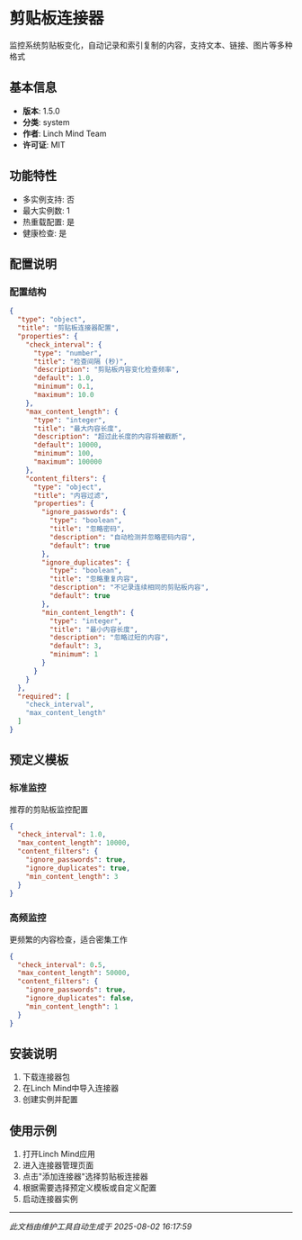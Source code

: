 # 剪贴板连接器

监控系统剪贴板变化，自动记录和索引复制的内容，支持文本、链接、图片等多种格式

## 基本信息

- **版本**: 1.5.0
- **分类**: system
- **作者**: Linch Mind Team
- **许可证**: MIT

## 功能特性

- 多实例支持: 否
- 最大实例数: 1
- 热重载配置: 是
- 健康检查: 是

## 配置说明

### 配置结构

```json
{
  "type": "object",
  "title": "剪贴板连接器配置",
  "properties": {
    "check_interval": {
      "type": "number",
      "title": "检查间隔 (秒)",
      "description": "剪贴板内容变化检查频率",
      "default": 1.0,
      "minimum": 0.1,
      "maximum": 10.0
    },
    "max_content_length": {
      "type": "integer",
      "title": "最大内容长度",
      "description": "超过此长度的内容将被截断",
      "default": 10000,
      "minimum": 100,
      "maximum": 100000
    },
    "content_filters": {
      "type": "object",
      "title": "内容过滤",
      "properties": {
        "ignore_passwords": {
          "type": "boolean",
          "title": "忽略密码",
          "description": "自动检测并忽略密码内容",
          "default": true
        },
        "ignore_duplicates": {
          "type": "boolean",
          "title": "忽略重复内容",
          "description": "不记录连续相同的剪贴板内容",
          "default": true
        },
        "min_content_length": {
          "type": "integer",
          "title": "最小内容长度",
          "description": "忽略过短的内容",
          "default": 3,
          "minimum": 1
        }
      }
    }
  },
  "required": [
    "check_interval",
    "max_content_length"
  ]
}
```

## 预定义模板

### 标准监控

推荐的剪贴板监控配置

```json
{
  "check_interval": 1.0,
  "max_content_length": 10000,
  "content_filters": {
    "ignore_passwords": true,
    "ignore_duplicates": true,
    "min_content_length": 3
  }
}
```

### 高频监控

更频繁的内容检查，适合密集工作

```json
{
  "check_interval": 0.5,
  "max_content_length": 50000,
  "content_filters": {
    "ignore_passwords": true,
    "ignore_duplicates": false,
    "min_content_length": 1
  }
}
```

## 安装说明

1. 下载连接器包
2. 在Linch Mind中导入连接器
3. 创建实例并配置

## 使用示例

1. 打开Linch Mind应用
2. 进入连接器管理页面
3. 点击"添加连接器"选择剪贴板连接器
4. 根据需要选择预定义模板或自定义配置
5. 启动连接器实例

---

*此文档由维护工具自动生成于 2025-08-02 16:17:59*
